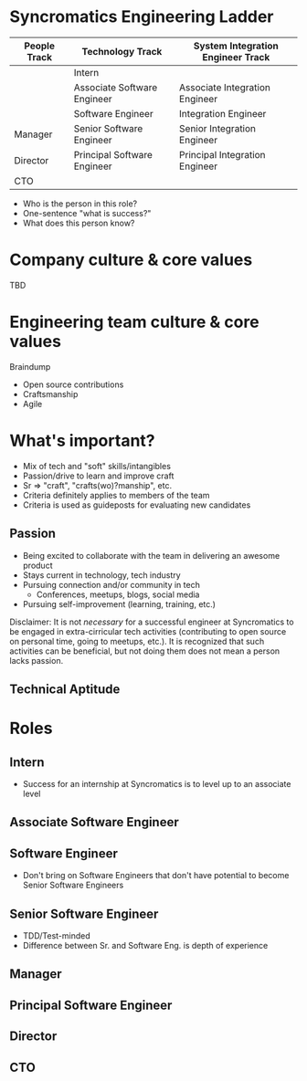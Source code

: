 # Syncromatics Engineering Ladder

| People Track   | Technology Track                   | System Integration Engineer Track |
|----------------|------------------------------------|-----------------------------------|
|                | Intern                                                                 |
|                | Associate Software Engineer        | Associate Integration Engineer    |
|                | Software Engineer                  | Integration Engineer              |
| Manager        | Senior Software Engineer           | Senior Integration Engineer       |
| Director       | Principal Software Engineer        | Principal Integration Engineer    |
| CTO                                                                                     |

* Who is the person in this role?
* One-sentence "what is success?"
* What does this person know?

# Company culture & core values

TBD

# Engineering team culture & core values

Braindump

* Open source contributions
* Craftsmanship
* Agile

# What's important?

* Mix of tech and "soft" skills/intangibles
* Passion/drive to learn and improve craft
* Sr => "craft", "crafts(wo)?manship", etc.
* Criteria definitely applies to members of the team
* Criteria is used as guideposts for evaluating new candidates

## Passion

* Being excited to collaborate with the team in delivering an awesome product
* Stays current in technology, tech industry
* Pursuing connection and/or community in tech
    * Conferences, meetups, blogs, social media
* Pursuing self-improvement (learning, training, etc.)

Disclaimer: It is not _necessary_ for a successful engineer at Syncromatics to be engaged in extra-cirricular tech activities (contributing to open source on personal time, going to meetups, etc.). It is recognized that such activities can be beneficial, but not doing them does not mean a person lacks passion.

## Technical Aptitude


# Roles

## Intern

* Success for an internship at Syncromatics is to level up to an associate level

## Associate Software Engineer



## Software Engineer

* Don't bring on Software Engineers that don't have potential to become Senior Software Engineers

## Senior Software Engineer

* TDD/Test-minded
* Difference between Sr. and Software Eng. is depth of experience

## Manager



## Principal Software Engineer



## Director



## CTO


